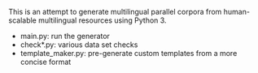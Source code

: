 This is an attempt to generate multilingual parallel corpora from human-scalable multilingual resources using Python 3.

- main.py: run the generator
- check*.py: various data set checks
- template_maker.py: pre-generate custom templates from a more concise format